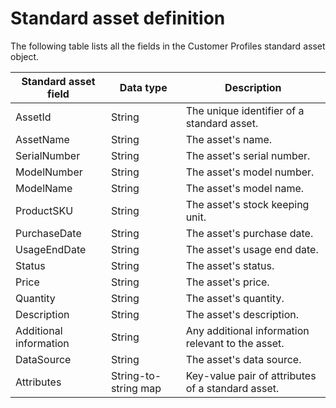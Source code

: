 # Standard asset definition<a name="standard-asset-definition"></a>

The following table lists all the fields in the Customer Profiles standard asset object\.


| Standard asset field | Data type | Description | 
| --- | --- | --- | 
|  AssetId  | String  | The unique identifier of a standard asset\.  | 
|  AssetName  | String  | The asset's name\.  | 
|  SerialNumber  | String  | The asset's serial number\.  | 
|  ModelNumber  | String  | The asset's model number\.  | 
|  ModelName  | String  | The asset's model name\.  | 
|  ProductSKU  | String  | The asset's stock keeping unit\.  | 
|  PurchaseDate  | String  | The asset's purchase date\.  | 
|  UsageEndDate  | String  | The asset's usage end date\.  | 
|  Status  | String  | The asset's status\.  | 
|  Price  | String  | The asset's price\.  | 
|  Quantity  | String  | The asset's quantity\.  | 
|  Description  | String  | The asset's description\.  | 
|  Additional information  | String  | Any additional information relevant to the asset\.  | 
|  DataSource  | String  | The asset's data source\.  | 
|  Attributes  | String\-to\-string map  | Key\-value pair of attributes of a standard asset\.  | 